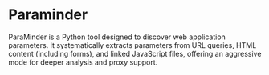 # Paraminder
ParaMinder is a Python tool designed to discover web application parameters. It systematically extracts parameters from URL queries, HTML content (including forms), and linked JavaScript files, offering an aggressive mode for deeper analysis and proxy support.
